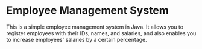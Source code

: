 # Employee Management System
This is a simple employee management system in Java. It allows you to register employees with their IDs, names, and salaries, and also enables you to increase employees' salaries by a certain percentage.
